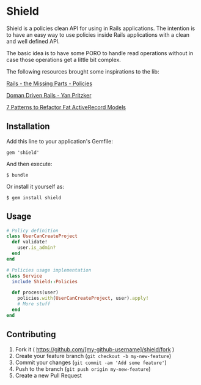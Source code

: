# Shield

Shield is a policies clean API for using in Rails applications. The intention
is to have an easy way to use policies inside Rails applications with a clean
and well defined API.

The basic idea is to have some PORO to handle read operations without in case
those operations get a little bit complex.

The following resources brought some inspirations to the lib:

[Rails - the Missing Parts - Policies](http://eng.joingrouper.com/blog/2014/03/20/rails-the-missing-parts-policies)

[Doman Driven Rails - Yan Pritzker](http://www.windycityrails.org/videos/2014/#6)

[7 Patterns to Refactor Fat ActiveRecord Models](http://blog.codeclimate.com/blog/2012/10/17/7-ways-to-decompose-fat-activerecord-models/)

## Installation

Add this line to your application's Gemfile:

    gem 'shield'

And then execute:

    $ bundle

Or install it yourself as:

    $ gem install shield

## Usage

```ruby
# Policy definition
class UserCanCreateProject
  def validate!
    user.is_admin?
  end
end

# Policies usage implementation
class Service
  include Shield::Policies

  def process(user)
    policies.with(UserCanCreateProject, user).apply!
    # More stuff
  end
end
```

## Contributing

1. Fork it ( https://github.com/[my-github-username]/shield/fork )
2. Create your feature branch (`git checkout -b my-new-feature`)
3. Commit your changes (`git commit -am 'Add some feature'`)
4. Push to the branch (`git push origin my-new-feature`)
5. Create a new Pull Request

